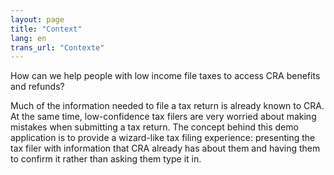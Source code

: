 ```yaml
---
layout: page
title: "Context"
lang: en
trans_url: "Contexte"
---
```


How can we help people with low income file taxes to access CRA benefits and refunds?

Much of the information needed to file a tax return is already known to CRA. At the same time, low-confidence tax filers are very worried about making mistakes when submitting a tax return. The concept behind this demo application is to provide a wizard-like tax filing experience: presenting the tax filer with information that CRA already has about them and having them to confirm it rather than asking them type it in.
